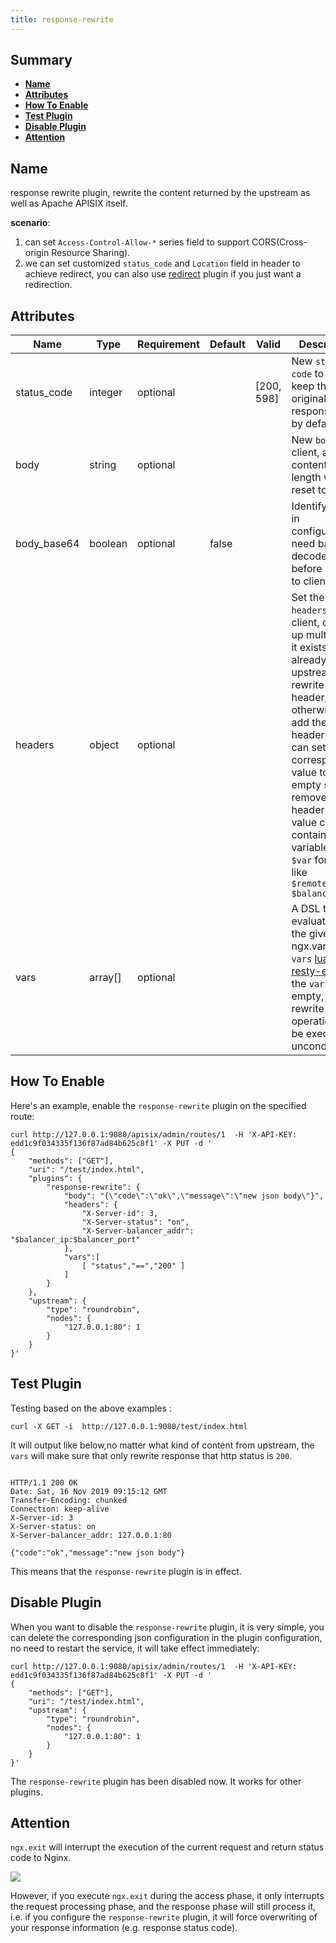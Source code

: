 ```yaml
---
title: response-rewrite
---
```


<!--
#
# Licensed to the Apache Software Foundation (ASF) under one or more
# contributor license agreements.  See the NOTICE file distributed with
# this work for additional information regarding copyright ownership.
# The ASF licenses this file to You under the Apache License, Version 2.0
# (the "License"); you may not use this file except in compliance with
# the License.  You may obtain a copy of the License at
#
#     http://www.apache.org/licenses/LICENSE-2.0
#
# Unless required by applicable law or agreed to in writing, software
# distributed under the License is distributed on an "AS IS" BASIS,
# WITHOUT WARRANTIES OR CONDITIONS OF ANY KIND, either express or implied.
# See the License for the specific language governing permissions and
# limitations under the License.
#
-->

## Summary

- [**Name**](#name)
- [**Attributes**](#attributes)
- [**How To Enable**](#how-to-enable)
- [**Test Plugin**](#test-plugin)
- [**Disable Plugin**](#disable-plugin)
- [**Attention**](#attention)

## Name

response rewrite plugin, rewrite the content returned by the upstream as well as Apache APISIX itself.

**scenario**:

1. can set `Access-Control-Allow-*` series field to support CORS(Cross-origin Resource Sharing).
2. we can set customized `status_code` and `Location` field in header to achieve redirect, you can also use [redirect](redirect.md) plugin if you just want a redirection.

## Attributes

| Name        | Type    | Requirement | Default | Valid      | Description                                                                                                                                                                                                                   |
| ----------- | ------- | ----------- | ------- | ---------- | ----------------------------------------------------------------------------------------------------------------------------------------------------------------------------------------------------------------------------- |
| status_code | integer | optional    |         | [200, 598] | New `status code` to client, keep the original response code by default.                                                                                                                                                      |
| body        | string  | optional    |         |            | New `body` to client, and the content-length will be reset too.                                                                                                                                                               |
| body_base64 | boolean | optional    | false   |            | Identify if `body` in configuration need base64 decoded before rewrite to client.                                                                                                                                             |
| headers     | object  | optional    |         |            | Set the new `headers` for client, can set up multiple. If it exists already from upstream, will rewrite the header, otherwise will add the header. You can set the corresponding value to an empty string to remove a header. The value can contain Nginx variables in `$var` format, like `$remote_addr $balancer_ip` |
| vars     | array[]  | optional    |         |            | A DSL to evaluate with the given ngx.var. See `vars` [lua-resty-expr](https://github.com/api7/lua-resty-expr#operator-list). if the `vars` is empty, then all rewrite operations will be executed unconditionally |

## How To Enable

Here's an example, enable the `response-rewrite` plugin on the specified route:

```shell
curl http://127.0.0.1:9080/apisix/admin/routes/1  -H 'X-API-KEY: edd1c9f034335f136f87ad84b625c8f1' -X PUT -d '
{
    "methods": ["GET"],
    "uri": "/test/index.html",
    "plugins": {
        "response-rewrite": {
            "body": "{\"code\":\"ok\",\"message\":\"new json body\"}",
            "headers": {
                "X-Server-id": 3,
                "X-Server-status": "on",
                "X-Server-balancer_addr": "$balancer_ip:$balancer_port"
            },
            "vars":[
                [ "status","==","200" ]
            ]
        }
    },
    "upstream": {
        "type": "roundrobin",
        "nodes": {
            "127.0.0.1:80": 1
        }
    }
}'
```

## Test Plugin

Testing based on the above examples :

```shell
curl -X GET -i  http://127.0.0.1:9080/test/index.html
```

It will output like below,no matter what kind of content from upstream, the `vars` will make sure that only rewrite response that http status is `200`.

```

HTTP/1.1 200 OK
Date: Sat, 16 Nov 2019 09:15:12 GMT
Transfer-Encoding: chunked
Connection: keep-alive
X-Server-id: 3
X-Server-status: on
X-Server-balancer_addr: 127.0.0.1:80

{"code":"ok","message":"new json body"}
```

This means that the `response-rewrite` plugin is in effect.

## Disable Plugin

When you want to disable the `response-rewrite` plugin, it is very simple,
 you can delete the corresponding json configuration in the plugin configuration,
  no need to restart the service, it will take effect immediately:

```shell
curl http://127.0.0.1:9080/apisix/admin/routes/1  -H 'X-API-KEY: edd1c9f034335f136f87ad84b625c8f1' -X PUT -d '
{
    "methods": ["GET"],
    "uri": "/test/index.html",
    "upstream": {
        "type": "roundrobin",
        "nodes": {
            "127.0.0.1:80": 1
        }
    }
}'
```

The `response-rewrite` plugin has been disabled now. It works for other plugins.

## Attention

`ngx.exit` will interrupt the execution of the current request and return status code to Nginx.

![](https://cdn.jsdelivr.net/gh/Miss-you/img/picgo/20201113010623.png)

However, if you execute `ngx.exit` during the access phase, it only interrupts the request processing phase, and the response phase will still process it, i.e. if you configure the `response-rewrite` plugin, it will force overwriting of your response information (e.g. response status code).
